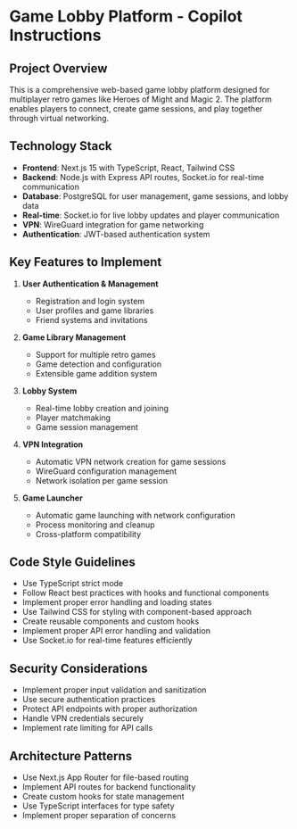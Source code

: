 # Game Lobby Platform - Copilot Instructions

<!-- Use this file to provide workspace-specific custom instructions to Copilot. For more details, visit https://code.visualstudio.com/docs/copilot/copilot-customization#_use-a-githubcopilotinstructionsmd-file -->

## Project Overview
This is a comprehensive web-based game lobby platform designed for multiplayer retro games like Heroes of Might and Magic 2. The platform enables players to connect, create game sessions, and play together through virtual networking.

## Technology Stack
- **Frontend**: Next.js 15 with TypeScript, React, Tailwind CSS
- **Backend**: Node.js with Express API routes, Socket.io for real-time communication
- **Database**: PostgreSQL for user management, game sessions, and lobby data
- **Real-time**: Socket.io for live lobby updates and player communication
- **VPN**: WireGuard integration for game networking
- **Authentication**: JWT-based authentication system

## Key Features to Implement
1. **User Authentication & Management**
   - Registration and login system
   - User profiles and game libraries
   - Friend systems and invitations

2. **Game Library Management**
   - Support for multiple retro games
   - Game detection and configuration
   - Extensible game addition system

3. **Lobby System**
   - Real-time lobby creation and joining
   - Player matchmaking
   - Game session management

4. **VPN Integration**
   - Automatic VPN network creation for game sessions
   - WireGuard configuration management
   - Network isolation per game session

5. **Game Launcher**
   - Automatic game launching with network configuration
   - Process monitoring and cleanup
   - Cross-platform compatibility

## Code Style Guidelines
- Use TypeScript strict mode
- Follow React best practices with hooks and functional components
- Implement proper error handling and loading states
- Use Tailwind CSS for styling with component-based approach
- Create reusable components and custom hooks
- Implement proper API error handling and validation
- Use Socket.io for real-time features efficiently

## Security Considerations
- Implement proper input validation and sanitization
- Use secure authentication practices
- Protect API endpoints with proper authorization
- Handle VPN credentials securely
- Implement rate limiting for API calls

## Architecture Patterns
- Use Next.js App Router for file-based routing
- Implement API routes for backend functionality
- Create custom hooks for state management
- Use TypeScript interfaces for type safety
- Implement proper separation of concerns
